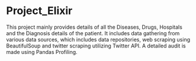 # Project_Elixir
This project mainly provides details of all the Diseases, Drugs, Hospitals and the Diagnosis details of the patient. It includes data gathering from various data sources, which includes data repositories, web scraping using BeautifulSoup and twitter scraping utilizing Twitter API. A detailed audit is made using Pandas Profiling.
